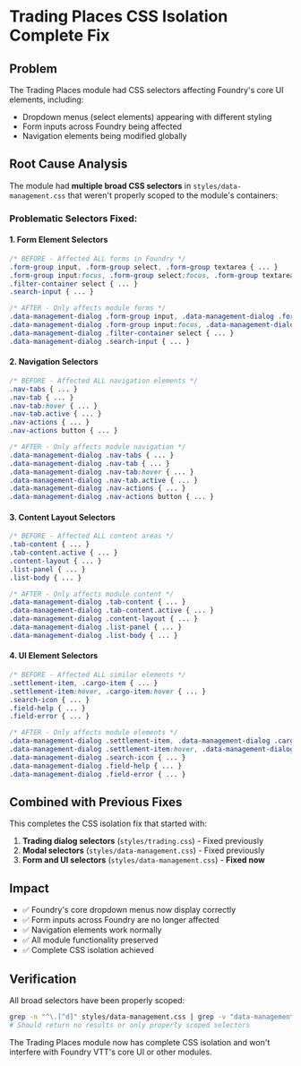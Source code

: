 # Trading Places CSS Isolation Complete Fix

## Problem
The Trading Places module had CSS selectors affecting Foundry's core UI elements, including:
- Dropdown menus (select elements) appearing with different styling
- Form inputs across Foundry being affected
- Navigation elements being modified globally

## Root Cause Analysis
The module had **multiple broad CSS selectors** in `styles/data-management.css` that weren't properly scoped to the module's containers:

### **Problematic Selectors Fixed:**

#### 1. **Form Element Selectors**
```css
/* BEFORE - Affected ALL forms in Foundry */
.form-group input, .form-group select, .form-group textarea { ... }
.form-group input:focus, .form-group select:focus, .form-group textarea:focus { ... }
.filter-container select { ... }
.search-input { ... }

/* AFTER - Only affects module forms */
.data-management-dialog .form-group input, .data-management-dialog .form-group select, .data-management-dialog .form-group textarea { ... }
.data-management-dialog .form-group input:focus, .data-management-dialog .form-group select:focus, .data-management-dialog .form-group textarea:focus { ... }
.data-management-dialog .filter-container select { ... }
.data-management-dialog .search-input { ... }
```

#### 2. **Navigation Selectors**
```css
/* BEFORE - Affected ALL navigation elements */
.nav-tabs { ... }
.nav-tab { ... }
.nav-tab:hover { ... }
.nav-tab.active { ... }
.nav-actions { ... }
.nav-actions button { ... }

/* AFTER - Only affects module navigation */
.data-management-dialog .nav-tabs { ... }
.data-management-dialog .nav-tab { ... }
.data-management-dialog .nav-tab:hover { ... }
.data-management-dialog .nav-tab.active { ... }
.data-management-dialog .nav-actions { ... }
.data-management-dialog .nav-actions button { ... }
```

#### 3. **Content Layout Selectors**
```css
/* BEFORE - Affected ALL content areas */
.tab-content { ... }
.tab-content.active { ... }
.content-layout { ... }
.list-panel { ... }
.list-body { ... }

/* AFTER - Only affects module content */
.data-management-dialog .tab-content { ... }
.data-management-dialog .tab-content.active { ... }
.data-management-dialog .content-layout { ... }
.data-management-dialog .list-panel { ... }
.data-management-dialog .list-body { ... }
```

#### 4. **UI Element Selectors**
```css
/* BEFORE - Affected ALL similar elements */
.settlement-item, .cargo-item { ... }
.settlement-item:hover, .cargo-item:hover { ... }
.search-icon { ... }
.field-help { ... }
.field-error { ... }

/* AFTER - Only affects module elements */
.data-management-dialog .settlement-item, .data-management-dialog .cargo-item { ... }
.data-management-dialog .settlement-item:hover, .data-management-dialog .cargo-item:hover { ... }
.data-management-dialog .search-icon { ... }
.data-management-dialog .field-help { ... }
.data-management-dialog .field-error { ... }
```

## Combined with Previous Fixes
This completes the CSS isolation fix that started with:
1. **Trading dialog selectors** (`styles/trading.css`) - Fixed previously
2. **Modal selectors** (`styles/data-management.css`) - Fixed previously  
3. **Form and UI selectors** (`styles/data-management.css`) - **Fixed now**

## Impact
- ✅ Foundry's core dropdown menus now display correctly
- ✅ Form inputs across Foundry are no longer affected
- ✅ Navigation elements work normally
- ✅ All module functionality preserved
- ✅ Complete CSS isolation achieved

## Verification
All broad selectors have been properly scoped:
```bash
grep -n "^\.[^d]" styles/data-management.css | grep -v "data-management-dialog"
# Should return no results or only properly scoped selectors
```

The Trading Places module now has complete CSS isolation and won't interfere with Foundry VTT's core UI or other modules.